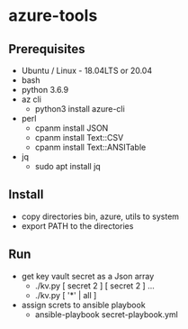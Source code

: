 # azure-tools
## Prerequisites
* Ubuntu / Linux - 18.04LTS or 20.04
* bash
* python 3.6.9
* az cli 
  * python3 install azure-cli
* perl 
  * cpanm install JSON
  * cpanm install Text::CSV
  * cpanm install Text::ANSITable
* jq
  * sudo apt install jq

## Install
* copy directories bin, azure, utils to system
* export PATH to the directories 

## Run
* get key vault secret as a Json array
  * ./kv.py  [ secret 2 ]  [ secret 2 ] ...
  * ./kv.py  [ '*' | all ]
* assign screts to ansible playbook
  * ansible-playbook secret-playbook.yml
